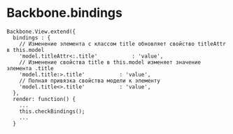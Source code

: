 Backbone.bindings
=================

    Backbone.View.extend({
      bindings : {
        // Изменение элемента с классом title обновляет свойство titleAttr в this.model
        'model.titleAttr<:.title'			: 'value',
        // Изменение свойства title в this.model изменяет значение элемента .title
        'model.title:>.title'			: 'value',
        // Полная привязка свойства модели к элементу
        'model.title<>.title'			: 'value',
      },
      render: function() {
        ...
        this.checkBindings();
        ...
      }
